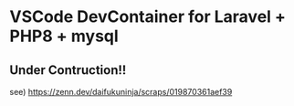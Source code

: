 # VSCode DevContainer for Laravel + PHP8 + mysql

## Under Contruction!!

see) https://zenn.dev/daifukuninja/scraps/019870361aef39